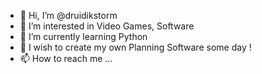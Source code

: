 - 👋 Hi, I’m @druidikstorm
- 👀 I’m interested in Video Games, Software
- 🌱 I’m currently learning Python
- 💞️ I wish to create my own Planning Software some day ! 
- 📫 How to reach me ...

<!---
druidikstorm/druidikstorm is a ✨ special ✨ repository because its `README.md` (this file) appears on your GitHub profile.
You can click the Preview link to take a look at your changes.
--->
